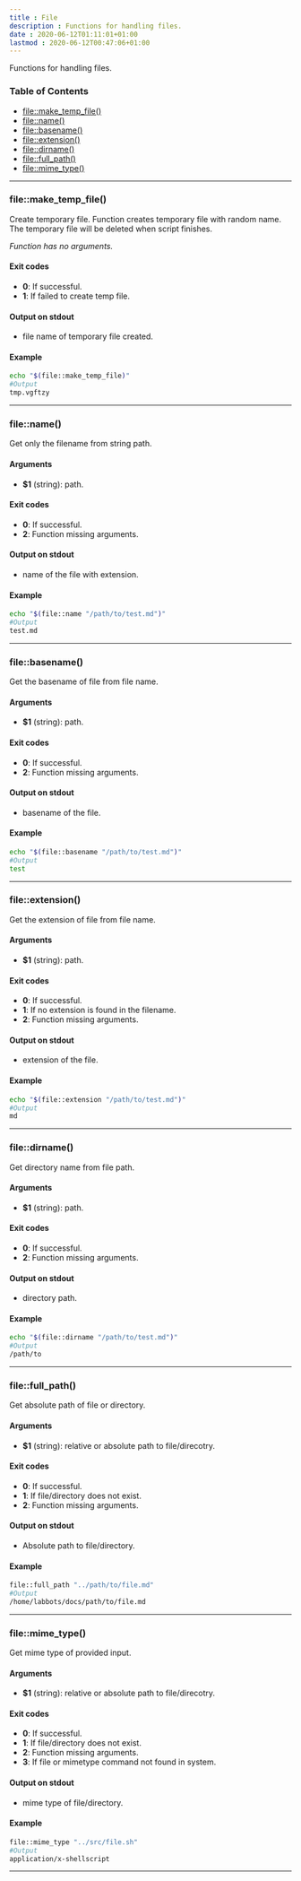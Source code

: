 ```yaml
---
title : File 
description : Functions for handling files. 
date : 2020-06-12T01:11:01+01:00
lastmod : 2020-06-12T00:47:06+01:00
---
```

<!-- START generate_readme.sh generated SHDOC please keep comment here to allow auto update -->


Functions for handling files.

### Table of Contents

- [file::make_temp_file()](#filemake_temp_file)
- [file::name()](#filename)
- [file::basename()](#filebasename)
- [file::extension()](#fileextension)
- [file::dirname()](#filedirname)
- [file::full_path()](#filefull_path)
- [file::mime_type()](#filemime_type)

---

### file::make_temp_file()

Create temporary file.
Function creates temporary file with random name. The temporary file will be deleted when script finishes.

*Function has no arguments.*

#### Exit codes

- **0**:  If successful.
- **1**: If failed to create temp file.

#### Output on stdout

- file name of temporary file created.

#### Example

```bash
echo "$(file::make_temp_file)"
#Output
tmp.vgftzy
```

---

### file::name()

Get only the filename from string path.

#### Arguments

- **$1** (string): path.

#### Exit codes

- **0**:  If successful.
- **2**: Function missing arguments.

#### Output on stdout

- name of the file with extension.

#### Example

```bash
echo "$(file::name "/path/to/test.md")"
#Output
test.md
```

---

### file::basename()

Get the basename of file from file name.

#### Arguments

- **$1** (string): path.

#### Exit codes

- **0**:  If successful.
- **2**: Function missing arguments.

#### Output on stdout

- basename of the file.

#### Example

```bash
echo "$(file::basename "/path/to/test.md")"
#Output
test
```

---

### file::extension()

Get the extension of file from file name.

#### Arguments

- **$1** (string): path.

#### Exit codes

- **0**:  If successful.
- **1**: If no extension is found in the filename.
- **2**: Function missing arguments.

#### Output on stdout

- extension of the file.

#### Example

```bash
echo "$(file::extension "/path/to/test.md")"
#Output
md
```

---

### file::dirname()

Get directory name from file path.

#### Arguments

- **$1** (string): path.

#### Exit codes

- **0**:  If successful.
- **2**: Function missing arguments.

#### Output on stdout

- directory path.

#### Example

```bash
echo "$(file::dirname "/path/to/test.md")"
#Output
/path/to
```

---

### file::full_path()

Get absolute path of file or directory.

#### Arguments

- **$1** (string): relative or absolute path to file/direcotry.

#### Exit codes

- **0**:  If successful.
- **1**:  If file/directory does not exist.
- **2**: Function missing arguments.

#### Output on stdout

- Absolute path to file/directory.

#### Example

```bash
file::full_path "../path/to/file.md"
#Output
/home/labbots/docs/path/to/file.md
```

---

### file::mime_type()

Get mime type of provided input.

#### Arguments

- **$1** (string): relative or absolute path to file/direcotry.

#### Exit codes

- **0**:  If successful.
- **1**:  If file/directory does not exist.
- **2**: Function missing arguments.
- **3**: If file or mimetype command not found in system.

#### Output on stdout

- mime type of file/directory.

#### Example

```bash
file::mime_type "../src/file.sh"
#Output
application/x-shellscript
```

---

<!-- END generate_readme.sh generated SHDOC please keep comment here to allow auto update -->
